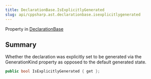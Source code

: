 ```yaml
---
title: DeclarationBase.IsExplicitlyGenerated
slug: api/cppsharp.ast.declarationbase.isexplicitlygenerated
---
```

Property in [DeclarationBase](/api/cppsharp/ast/declarationbase)

## Summary


Whether the declaration was explicitly set to be generated via
the GenerationKind property as opposed to the default generated state.


```csharp
public bool IsExplicitlyGenerated { get };
```

